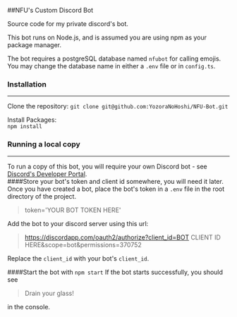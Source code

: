##NFU's Custom Discord Bot


Source code for my private discord's bot. 

This bot runs on Node.js, and is assumed you are using npm as your package manager.

The bot requires a postgreSQL database named `nfubot` for calling emojis. You may change the database name in either a `.env` file or in `config.ts`.   

### Installation
---
Clone the repository:
`git clone git@github.com:YozoraNoHoshi/NFU-Bot.git`

Install Packages:  
`npm install  `


### Running a local copy
---

To run a copy of this bot, you will require your own Discord bot - see [Discord's Developer Portal](https://discordapp.com/developers/applications/).   
####Store your bot's token and client id somewhere, you will need it later.  
Once you have created a bot, place the bot's token in a `.env` file in the root directory of the project.
> token='YOUR BOT TOKEN HERE'

Add the bot to your discord server using this url: 
>https://discordapp.com/oauth2/authorize?client_id=BOT CLIENT ID HERE&scope=bot&permissions=370752  

Replace the `client_id` with your bot's `client_id`.

####Start the bot with  `npm start`
If the bot starts successfully, you should see 
>Drain your glass!   

in the console.